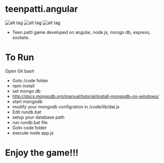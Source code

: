 teenpatti.angular
=================
![alt tag](https://github.com/navneetnagpal/teenpatti.angular/blob/master/3_patti.png)
![alt tag](https://github.com/navneetnagpal/teenpatti.angular/blob/master/3_patti-1.png)
![alt tag](https://github.com/navneetnagpal/teenpatti.angular/blob/master/3_patti-2-play.png)
- Teen patti game developed on angular, node.js, mongo db, express, sockets. 

To Run
================
Open Git bash
- Goto /code folder
- npm install
- set mongo db
- http://docs.mongodb.org/manual/tutorial/install-mongodb-on-windows/
- start mongodb
- modify your mongodb configration in /code/lib/dal.js
- Edit rundb.bat
- setup your database path
- run rundb.bat file
- Goto code folder
- execute node app.js

Enjoy the game!!!
========
